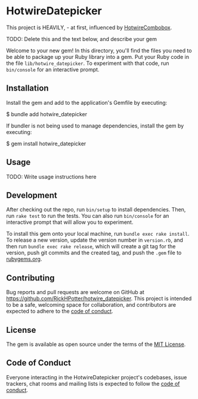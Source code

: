 # HotwireDatepicker

This project is HEAVILY, - at first, influenced by [HotwireCombobox](https://github.com/josefarias/hotwire_combobox).

TODO: Delete this and the text below, and describe your gem

Welcome to your new gem! In this directory, you'll find the files you need to be able to package up your Ruby library into a gem. Put your Ruby code in the file `lib/hotwire_datepicker`. To experiment with that code, run `bin/console` for an interactive prompt.

## Installation

Install the gem and add to the application's Gemfile by executing:

$ bundle add hotwire_datepicker

If bundler is not being used to manage dependencies, install the gem by executing:

$ gem install hotwire_datepicker

## Usage

TODO: Write usage instructions here

## Development

After checking out the repo, run `bin/setup` to install dependencies. Then, run `rake test` to run the tests. You can also run `bin/console` for an interactive prompt that will allow you to experiment.

To install this gem onto your local machine, run `bundle exec rake install`. To release a new version, update the version number in `version.rb`, and then run `bundle exec rake release`, which will create a git tag for the version, push git commits and the created tag, and push the `.gem` file to [rubygems.org](https://rubygems.org).

## Contributing

Bug reports and pull requests are welcome on GitHub at https://github.com/RickHPotter/hotwire_datepicker. This project is intended to be a safe, welcoming space for collaboration, and contributors are expected to adhere to the [code of conduct](https://github.com/[USERNAME]/hotwire_datepicker/blob/master/CODE_OF_CONDUCT.md).

## License

The gem is available as open source under the terms of the [MIT License](https://opensource.org/licenses/MIT).

## Code of Conduct

Everyone interacting in the HotwireDatepicker project's codebases, issue trackers, chat rooms and mailing lists is expected to follow the [code of conduct](https://github.com/RickHPotter/hotwire_datepicker/blob/master/CODE_OF_CONDUCT.md).
